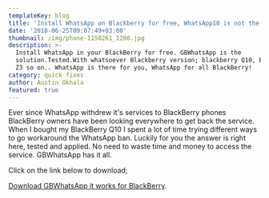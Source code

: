 ```yaml
---
templateKey: blog
title: 'Install WhatsApp on Blackberry for free, WhatsApp10 is not the only option!'
date: '2018-06-25T09:07:49+03:00'
thumbnail: /img/phone-1150261_1280.jpg
description: >-
  Install WhatsApp in your BlackBerry for free. GBWhatsApp is the
  solution.Tested.With whatsoever Blackberry version; blackberry Q10, Blackberry
  Z3 so on.. WhatsApp is there for you, WhatsApp for all BlackBerry! 
category: quick fixes
author: Austin Okhala
featured: true
---
```

Ever since WhatsApp withdrew it's services to BlackBerry phones BlackBerry owners have been looking everywhere to get back the service. When I bought my BlackBerry Q10 I spent a lot of time trying different ways to go workaround the WhatsApp ban. Luckily for you the answer is right here, tested and applied. No need to waste time and money to access the service. GBWhatsApp has it all.

Click on the link below to download;

[Download GBWhatsApp it works for BlackBerry](https://latestmodsapk.com/gbwhatsapp-apk-download-latest-version/).
